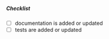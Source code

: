 <!--
Thank you for your pull request. Please review these requirements:

Contributors guide: https://github.com/openssl/openssl/blob/master/CONTRIBUTING.md

Other than that, provide a description above this comment if there isn't one already

If this fixes a github issue, make sure to have a line saying 'Fixes #XXXX' (without quotes) in the commit message.
-->

##### Checklist
<!-- Remove items that do not apply. For completed items, change [ ] to [x]. -->
- [ ] documentation is added or updated
- [ ] tests are added or updated
